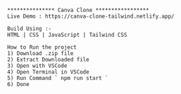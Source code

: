             *************** Canva Clone *****************
            Live Demo : https://canva-clone-tailwind.netlify.app/

            Build Using :-
            HTML | CSS | JavaScript | Tailwind CSS

            How to Run the project
            1) Download .zip file
            2) Extract Downloaded file
            3) Open with VSCode 
            4) Open Terminal in VSCode
            5) Run Command ` npm run start `
            6) Done
